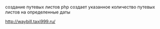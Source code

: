 создание путевых листов
php
создает указанное количество путевых листов на определенные даты

<http://waybill.taxi999.ru/>

